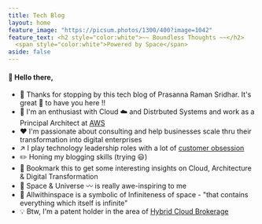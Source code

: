 ```yaml
---
title: Tech Blog
layout: home
feature_image: "https://picsum.photos/1300/400?image=1042"
feature_text: <h2 style="color:white">~~ Boundless Thoughts ~~</h2>
  <span style="color:white">Powered by Space</span>
aside: false
---
```


#### :wave: Hello there,

- :pray: Thanks for stopping by this tech blog of Prasanna Raman Sridhar. It's great :raised_hands: to have you here !!
- :man: I'm an enthusiast with Cloud :cloud: and Distrbuted Systems and work as a Principal Architect at [AWS](https://aws.amazon.com)
- :hearts: I'm passionate about consulting and help businesses scale thru their transformation into digital enterprises
- :arrow_upper_right: I play technology leadership roles with a lot of [customer obsession](https://www.amazon.jobs/en/principles) 
- :pencil2: Honing my blogging skills (trying :smiley:) 
- :pushpin: Bookmark this to get some interesting insights on Cloud, Architecture & Digital Transformation
- :rocket: Space & Universe :wavy_dash: is really awe-inspiring to me
- :twisted_rightwards_arrows: Allwithinspace is a symbolic of Infiniteness of space - "that contains everything which itself is infinite" 
- :bulb: Btw, I'm a patent holder in the area of [Hybrid Cloud Brokerage](https://patents.google.com/patent/US20130198050A1/en)
